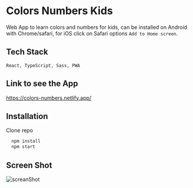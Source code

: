 # Colors Numbers Kids

Web App to learn colors and numbers for kids, can be installed on Android with Chrome/safari, for iOS click on Safari options `Add to Home screen`. 


## Tech Stack

`React, TypeScript, Sass, PWA`

## Link to see the App

https://colors-numbers.netlify.app/


## Installation

Clone repo

```bash
  npm install
  npm start
```

## Screen Shot
![screanShot](https://colors-numbers.netlify.app/img/og.png)